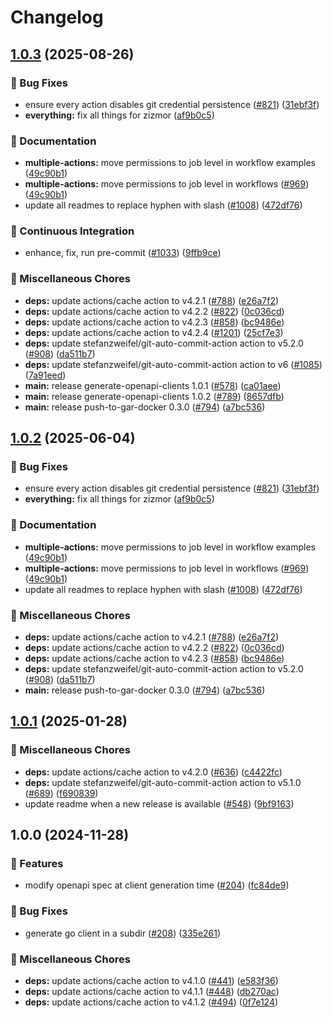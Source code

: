 # Changelog

## [1.0.3](https://github.com/dimitarvdimitrov/shared-workflows/compare/generate-openapi-clients/v1.0.2...generate-openapi-clients/v1.0.3) (2025-08-26)


### 🐛 Bug Fixes

* ensure every action disables git credential persistence ([#821](https://github.com/dimitarvdimitrov/shared-workflows/issues/821)) ([31ebf3f](https://github.com/dimitarvdimitrov/shared-workflows/commit/31ebf3f8e5d0f8709e6ec4ef73b39dd2bd08f959))
* **everything:** fix all things for zizmor ([af9b0c5](https://github.com/dimitarvdimitrov/shared-workflows/commit/af9b0c52635d39023136fb9312a354f91d9b2bfd))


### 📝 Documentation

* **multiple-actions:** move permissions to job level in workflow examples ([49c90b1](https://github.com/dimitarvdimitrov/shared-workflows/commit/49c90b10fcbce463983bed45932cf468b8bd06ce))
* **multiple-actions:** move permissions to job level in workflows ([#969](https://github.com/dimitarvdimitrov/shared-workflows/issues/969)) ([49c90b1](https://github.com/dimitarvdimitrov/shared-workflows/commit/49c90b10fcbce463983bed45932cf468b8bd06ce))
* update all readmes to replace hyphen with slash ([#1008](https://github.com/dimitarvdimitrov/shared-workflows/issues/1008)) ([472df76](https://github.com/dimitarvdimitrov/shared-workflows/commit/472df76fb1cbb92a17fb9e055bdf0d1399109ee3))


### 🤖 Continuous Integration

* enhance, fix, run pre-commit ([#1033](https://github.com/dimitarvdimitrov/shared-workflows/issues/1033)) ([9ffb9ce](https://github.com/dimitarvdimitrov/shared-workflows/commit/9ffb9cec67a7712b4247e4ac37eb69946d802aed))


### 🔧 Miscellaneous Chores

* **deps:** update actions/cache action to v4.2.1 ([#788](https://github.com/dimitarvdimitrov/shared-workflows/issues/788)) ([e26a7f2](https://github.com/dimitarvdimitrov/shared-workflows/commit/e26a7f265ddef3a68c322a94a716e6453f656cba))
* **deps:** update actions/cache action to v4.2.2 ([#822](https://github.com/dimitarvdimitrov/shared-workflows/issues/822)) ([0c036cd](https://github.com/dimitarvdimitrov/shared-workflows/commit/0c036cdbfb4c912c287f0023073c4c07c10a76e7))
* **deps:** update actions/cache action to v4.2.3 ([#858](https://github.com/dimitarvdimitrov/shared-workflows/issues/858)) ([bc9486e](https://github.com/dimitarvdimitrov/shared-workflows/commit/bc9486e0e7cbe24b54d0dcdf8be459eb777567b0))
* **deps:** update actions/cache action to v4.2.4 ([#1201](https://github.com/dimitarvdimitrov/shared-workflows/issues/1201)) ([25cf7e3](https://github.com/dimitarvdimitrov/shared-workflows/commit/25cf7e34e371246a9a9843bade599df92fca88ae))
* **deps:** update stefanzweifel/git-auto-commit-action action to v5.2.0 ([#908](https://github.com/dimitarvdimitrov/shared-workflows/issues/908)) ([da511b7](https://github.com/dimitarvdimitrov/shared-workflows/commit/da511b720bc646fe01a29ddaf37e92df2c4bacb3))
* **deps:** update stefanzweifel/git-auto-commit-action action to v6 ([#1085](https://github.com/dimitarvdimitrov/shared-workflows/issues/1085)) ([7a91eed](https://github.com/dimitarvdimitrov/shared-workflows/commit/7a91eed93c921ed1a55795ad6f30fb01fe2de1aa))
* **main:** release generate-openapi-clients 1.0.1 ([#578](https://github.com/dimitarvdimitrov/shared-workflows/issues/578)) ([ca01aee](https://github.com/dimitarvdimitrov/shared-workflows/commit/ca01aeeab43004d9bfb82c61e38ee9836a0c2c42))
* **main:** release generate-openapi-clients 1.0.2 ([#789](https://github.com/dimitarvdimitrov/shared-workflows/issues/789)) ([8657dfb](https://github.com/dimitarvdimitrov/shared-workflows/commit/8657dfbeeb24e183dfd70c82b055c676be6c62c8))
* **main:** release push-to-gar-docker 0.3.0 ([#794](https://github.com/dimitarvdimitrov/shared-workflows/issues/794)) ([a7bc536](https://github.com/dimitarvdimitrov/shared-workflows/commit/a7bc5367c4a91c389526d58839d8f6224dba4dcc))

## [1.0.2](https://github.com/grafana/shared-workflows/compare/generate-openapi-clients-v1.0.1...generate-openapi-clients/v1.0.2) (2025-06-04)


### 🐛 Bug Fixes

* ensure every action disables git credential persistence ([#821](https://github.com/grafana/shared-workflows/issues/821)) ([31ebf3f](https://github.com/grafana/shared-workflows/commit/31ebf3f8e5d0f8709e6ec4ef73b39dd2bd08f959))
* **everything:** fix all things for zizmor ([af9b0c5](https://github.com/grafana/shared-workflows/commit/af9b0c52635d39023136fb9312a354f91d9b2bfd))


### 📝 Documentation

* **multiple-actions:** move permissions to job level in workflow examples ([49c90b1](https://github.com/grafana/shared-workflows/commit/49c90b10fcbce463983bed45932cf468b8bd06ce))
* **multiple-actions:** move permissions to job level in workflows ([#969](https://github.com/grafana/shared-workflows/issues/969)) ([49c90b1](https://github.com/grafana/shared-workflows/commit/49c90b10fcbce463983bed45932cf468b8bd06ce))
* update all readmes to replace hyphen with slash ([#1008](https://github.com/grafana/shared-workflows/issues/1008)) ([472df76](https://github.com/grafana/shared-workflows/commit/472df76fb1cbb92a17fb9e055bdf0d1399109ee3))


### 🔧 Miscellaneous Chores

* **deps:** update actions/cache action to v4.2.1 ([#788](https://github.com/grafana/shared-workflows/issues/788)) ([e26a7f2](https://github.com/grafana/shared-workflows/commit/e26a7f265ddef3a68c322a94a716e6453f656cba))
* **deps:** update actions/cache action to v4.2.2 ([#822](https://github.com/grafana/shared-workflows/issues/822)) ([0c036cd](https://github.com/grafana/shared-workflows/commit/0c036cdbfb4c912c287f0023073c4c07c10a76e7))
* **deps:** update actions/cache action to v4.2.3 ([#858](https://github.com/grafana/shared-workflows/issues/858)) ([bc9486e](https://github.com/grafana/shared-workflows/commit/bc9486e0e7cbe24b54d0dcdf8be459eb777567b0))
* **deps:** update stefanzweifel/git-auto-commit-action action to v5.2.0 ([#908](https://github.com/grafana/shared-workflows/issues/908)) ([da511b7](https://github.com/grafana/shared-workflows/commit/da511b720bc646fe01a29ddaf37e92df2c4bacb3))
* **main:** release push-to-gar-docker 0.3.0 ([#794](https://github.com/grafana/shared-workflows/issues/794)) ([a7bc536](https://github.com/grafana/shared-workflows/commit/a7bc5367c4a91c389526d58839d8f6224dba4dcc))

## [1.0.1](https://github.com/grafana/shared-workflows/compare/generate-openapi-clients-v1.0.0...generate-openapi-clients-v1.0.1) (2025-01-28)


### 🔧 Miscellaneous Chores

* **deps:** update actions/cache action to v4.2.0 ([#636](https://github.com/grafana/shared-workflows/issues/636)) ([c4422fc](https://github.com/grafana/shared-workflows/commit/c4422fc4a4fa6cddae3862c7df7b4ec5f251053f))
* **deps:** update stefanzweifel/git-auto-commit-action action to v5.1.0 ([#689](https://github.com/grafana/shared-workflows/issues/689)) ([f690839](https://github.com/grafana/shared-workflows/commit/f6908398758c52211c17db8b0db17241ea521dd1))
* update readme when a new release is available ([#548](https://github.com/grafana/shared-workflows/issues/548)) ([9bf9163](https://github.com/grafana/shared-workflows/commit/9bf9163126c44247bcee6b6b9390eb488f9ead53))

## 1.0.0 (2024-11-28)


### 🎉 Features

* modify openapi spec at client generation time ([#204](https://github.com/grafana/shared-workflows/issues/204)) ([fc84de9](https://github.com/grafana/shared-workflows/commit/fc84de984d84586aaa4c05c88620553d1473f735))


### 🐛 Bug Fixes

* generate go client in a subdir ([#208](https://github.com/grafana/shared-workflows/issues/208)) ([335e261](https://github.com/grafana/shared-workflows/commit/335e261108a1299ee06227acad2e487118e3110e))


### 🔧 Miscellaneous Chores

* **deps:** update actions/cache action to v4.1.0 ([#441](https://github.com/grafana/shared-workflows/issues/441)) ([e583f36](https://github.com/grafana/shared-workflows/commit/e583f3676b58bba1b3a278be432b4220800abf2f))
* **deps:** update actions/cache action to v4.1.1 ([#448](https://github.com/grafana/shared-workflows/issues/448)) ([db270ac](https://github.com/grafana/shared-workflows/commit/db270ac9e0cd900940a87e7187c1d4863a997568))
* **deps:** update actions/cache action to v4.1.2 ([#494](https://github.com/grafana/shared-workflows/issues/494)) ([0f7e124](https://github.com/grafana/shared-workflows/commit/0f7e1244ff37782aaca907e8287d73173776646f))
